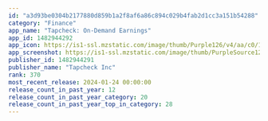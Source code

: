 ```yaml
---
id: "a3d93be0304b2177880d859b1a2f8af6a86c894c029b4fab2d1cc3a151b54288"
category: "Finance"
app_name: "Tapcheck: On-Demand Earnings"
app_id: 1482944292
app_icon: https://is1-ssl.mzstatic.com/image/thumb/Purple126/v4/aa/c0/1e/aac01e90-fcbc-515c-2c5a-a5a4daf080ae/AppIcon-0-1x_U007emarketing-0-6-0-85-220.png/1024x1024bb.png
app_screenshot: https://is1-ssl.mzstatic.com/image/thumb/PurpleSource125/v4/9c/34/7e/9c347e32-066c-6a38-c6e6-cdb31cdce3d4/b75a6eb4-987c-4b6f-aade-bed19c63a5c1_TAP21_1242x2688_App_Screenshot_1.jpg/1242x2688bb.png
publisher_id: 1482944291
publisher_name: "Tapcheck Inc"
rank: 370
most_recent_release: 2024-01-24 00:00:00
release_count_in_past_year: 12
release_count_in_past_year_category: 20
release_count_in_past_year_top_in_category: 28
---
```

